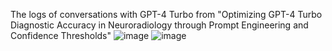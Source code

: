 The logs of conversations with GPT-4 Turbo from "Optimizing GPT-4 Turbo Diagnostic Accuracy in 
Neuroradiology through Prompt Engineering and Confidence Thresholds" 
![image](https://github.com/user-attachments/assets/7e005b52-bcbc-431c-b37a-4f03ef88d7b5)
![image](https://github.com/user-attachments/assets/41f207e0-4d19-498d-ad3e-c779de4f427f)
